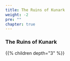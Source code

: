 ```yaml
---
title: The Ruins of Kunark
weight: -2
pre: ""
chapter: true
---
```


### The Ruins of Kunark

{{% children depth="3" %}}